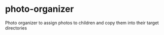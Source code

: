 # photo-organizer
Photo organizer to assign photos to children and copy them into their target directories
